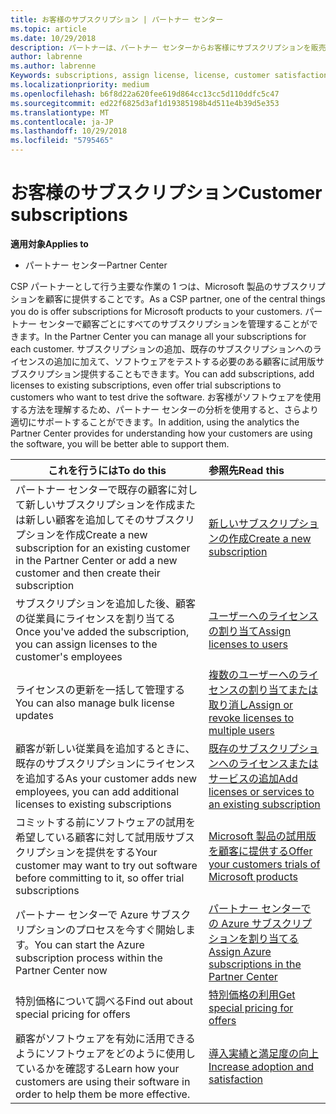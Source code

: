 ```yaml
---
title: お客様のサブスクリプション | パートナー センター
ms.topic: article
ms.date: 10/29/2018
description: パートナーは、パートナー センターからお客様にサブスクリプションを販売し、お客様を管理できます。
author: labrenne
ms.author: labrenne
Keywords: subscriptions, assign license, license, customer satisfaction, Azure subscriptions
ms.localizationpriority: medium
ms.openlocfilehash: b6f8d22a620fee619d864cc13cc5d110ddfc5c47
ms.sourcegitcommit: ed22f6825d3af1d19385198b4d511e4b39d5e353
ms.translationtype: MT
ms.contentlocale: ja-JP
ms.lasthandoff: 10/29/2018
ms.locfileid: "5795465"
---
```

# <a name="customer-subscriptions"></a><span data-ttu-id="f71a6-103">お客様のサブスクリプション</span><span class="sxs-lookup"><span data-stu-id="f71a6-103">Customer subscriptions</span></span>

**<span data-ttu-id="f71a6-104">適用対象</span><span class="sxs-lookup"><span data-stu-id="f71a6-104">Applies to</span></span>**

-  <span data-ttu-id="f71a6-105">パートナー センター</span><span class="sxs-lookup"><span data-stu-id="f71a6-105">Partner Center</span></span>

<span data-ttu-id="f71a6-106">CSP パートナーとして行う主要な作業の 1 つは、Microsoft 製品のサブスクリプションを顧客に提供することです。</span><span class="sxs-lookup"><span data-stu-id="f71a6-106">As a CSP partner, one of the central things you do is offer subscriptions for Microsoft products to your customers.</span></span> <span data-ttu-id="f71a6-107">パートナー センターで顧客ごとにすべてのサブスクリプションを管理することができます。</span><span class="sxs-lookup"><span data-stu-id="f71a6-107">In the Partner Center you can manage all your subscriptions for each customer.</span></span> <span data-ttu-id="f71a6-108">サブスクリプションの追加、既存のサブスクリプションへのライセンスの追加に加えて、ソフトウェアをテストする必要のある顧客に試用版サブスクリプション提供することもできます。</span><span class="sxs-lookup"><span data-stu-id="f71a6-108">You can add subscriptions, add licenses to existing subscriptions, even offer trial subscriptions to customers who want to test drive the software.</span></span> <span data-ttu-id="f71a6-109">お客様がソフトウェアを使用する方法を理解するため、パートナー センターの分析を使用すると、さらより適切にサポートすることができます。</span><span class="sxs-lookup"><span data-stu-id="f71a6-109">In addition, using the analytics the Partner Center provides for understanding how your customers are using the software, you will be better able to support them.</span></span>

|**<span data-ttu-id="f71a6-110">これを行うには</span><span class="sxs-lookup"><span data-stu-id="f71a6-110">To do this</span></span>**   |**<span data-ttu-id="f71a6-111">参照先</span><span class="sxs-lookup"><span data-stu-id="f71a6-111">Read this</span></span>**   |
|----------------------|:----------------------|
|<span data-ttu-id="f71a6-112">パートナー センターで既存の顧客に対して新しいサブスクリプションを作成または新しい顧客を追加してそのサブスクリプションを作成</span><span class="sxs-lookup"><span data-stu-id="f71a6-112">Create a new subscription for an existing customer in the Partner Center or add a new customer and then create their subscription</span></span>|[<span data-ttu-id="f71a6-113">新しいサブスクリプションの作成</span><span class="sxs-lookup"><span data-stu-id="f71a6-113">Create a new subscription</span></span>](create-a-new-subscription.md)|
|<span data-ttu-id="f71a6-114">サブスクリプションを追加した後、顧客の従業員にライセンスを割り当てる</span><span class="sxs-lookup"><span data-stu-id="f71a6-114">Once you've added the subscription, you can assign licenses to the customer's employees</span></span>  |[<span data-ttu-id="f71a6-115">ユーザーへのライセンスの割り当て</span><span class="sxs-lookup"><span data-stu-id="f71a6-115">Assign licenses to users</span></span>](assign-licenses-to-users.md)|
|<span data-ttu-id="f71a6-116">ライセンスの更新を一括して管理する</span><span class="sxs-lookup"><span data-stu-id="f71a6-116">You can also manage bulk license updates</span></span>   |[<span data-ttu-id="f71a6-117">複数のユーザーへのライセンスの割り当てまたは取り消し</span><span class="sxs-lookup"><span data-stu-id="f71a6-117">Assign or revoke licenses to multiple users</span></span>](bulk-license-provisioning-for-multiple-users.md)|
|<span data-ttu-id="f71a6-118">顧客が新しい従業員を追加するときに、既存のサブスクリプションにライセンスを追加する</span><span class="sxs-lookup"><span data-stu-id="f71a6-118">As your customer adds new employees, you can add additional licenses to existing subscriptions</span></span>   |[<span data-ttu-id="f71a6-119">既存のサブスクリプションへのライセンスまたはサービスの追加</span><span class="sxs-lookup"><span data-stu-id="f71a6-119">Add licenses or services to an existing subscription</span></span>](add-licenses-or-services-to-an-existing-subscription.md)|
|<span data-ttu-id="f71a6-120">コミットする前にソフトウェアの試用を希望している顧客に対して試用版サブスクリプションを提供をする</span><span class="sxs-lookup"><span data-stu-id="f71a6-120">Your customer may want to try out software before committing to it, so offer trial subscriptions</span></span>    |[<span data-ttu-id="f71a6-121">Microsoft 製品の試用版を顧客に提供する</span><span class="sxs-lookup"><span data-stu-id="f71a6-121">Offer your customers trials of Microsoft products</span></span>](offer-your-customers-trials-of-microsoft-products.md)|
|<span data-ttu-id="f71a6-122">パートナー センターで Azure サブスクリプションのプロセスを今すぐ開始します。</span><span class="sxs-lookup"><span data-stu-id="f71a6-122">You can start the Azure subscription process within the Partner Center now</span></span>   |[<span data-ttu-id="f71a6-123">パートナー センターでの Azure サブスクリプションを割り当てる</span><span class="sxs-lookup"><span data-stu-id="f71a6-123">Assign Azure subscriptions in the Partner Center</span></span>](assign-azure-subscriptions.md)|
|<span data-ttu-id="f71a6-124">特別価格について調べる</span><span class="sxs-lookup"><span data-stu-id="f71a6-124">Find out about special pricing for offers</span></span>   |[<span data-ttu-id="f71a6-125">特別価格の利用</span><span class="sxs-lookup"><span data-stu-id="f71a6-125">Get special pricing for offers</span></span>](get-special-pricing-for-offers.md)|
|<span data-ttu-id="f71a6-126">顧客がソフトウェアを有効に活用できるようにソフトウェアをどのように使用しているかを確認する</span><span class="sxs-lookup"><span data-stu-id="f71a6-126">Learn how your customers are using their software in order to help them be more effective.</span></span>   | [<span data-ttu-id="f71a6-127">導入実績と満足度の向上</span><span class="sxs-lookup"><span data-stu-id="f71a6-127">Increase adoption and satisfaction</span></span>](increasing-adoption-and-satisfaction.md)   | 

































 

 




